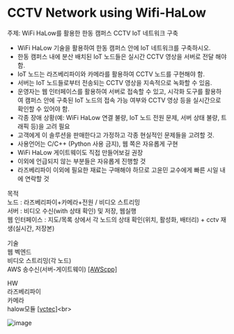 # CCTV Network using Wifi-HaLow

주제: WiFi HaLow를 활용한 한동 캠퍼스 CCTV IoT 네트워크 구축 
- WiFi HaLow 기술을 활용하여 한동 캠퍼스 안에 IoT 네트워크를 구축하시오. 
- 한동 캠퍼스 내에 분산 배치된 IoT 노드들은 실시간 CCTV 영상을 서버로 전달 해야함. 
- IoT 노드는 라즈베리파이와 카메라를 활용하여 CCTV 노드를 구현해야 함. 
- 서버는 IoT 노드들로부터 전송되는 CCTV 영상을 지속적으로 녹화할 수 있음. 
- 운영자는 웹 인터페이스를 활용하여 서버로 접속할 수 있고, 시각화 도구를 활용하여 캠퍼스 안에 구축된 IoT 노드의 접속 가능 여부와 CCTV 영상 등을 실시간으로 확인할 수 있어야 함. 
- 각종 장애 상황(예: WiFi HaLow 연결 불량, IoT 노드 전원 문제, 서버 상태 불량, 트래픽 등)을 고려 필요 
- 고객에게 이 솔루션을 판매한다고 가정하고 각종 현실적인 문제들을 고려할 것. 
- 사용언어는 C/C++ (Python 사용 금지), 웹 쪽은 자유롭게 구현 
- WiFi HaLow 게이트웨이도 직접 만들어보길 권장 
- 이외에 언급되지 않는 부분들은 자유롭게 진행할 것
- 라즈베리파이 이외에 필요한 재료는 구매해야 하므로 고윤민 교수에게 빠른 시일 내에 연락할 것

목적 <br>
노드 : 라즈베리파이+카메라+전원 / 비디오 스트리밍 <br>
서버 : 비디오 수신(with 상태 확인) 및 저장, 웹실행 <br>
웹 인터페이스 : 지도/목록 상에서 각 노드의 상태 확인(위치, 활성화, 배터리) + cctv 재생(실시간, 저장본) <br>

기술 <br>
웹 벡엔드 <br>
비디오 스트리밍(각 노드) <br>
AWS 송수신(서버-게이트웨이) [[AWScpp]](https://sdk.amazonaws.com/cpp/api/LATEST/root/html/index.html)<br>

HW <br>
라즈베리파이 <br>
카메라 <br>
halow모듈 [[vctec]](https://ko.aliexpress.com/item/1005004619322188.html](https://vctec.co.kr/product/wifi-halow-%ED%86%B5%EC%8B%A0-hat-%EB%B3%B4%EB%93%9C-915mhz-alfa-network-wifi-halow-hat/20592/)https://vctec.co.kr/product/wifi-halow-%ED%86%B5%EC%8B%A0-hat-%EB%B3%B4%EB%93%9C-915mhz-alfa-network-wifi-halow-hat/20592/)<br>

![image](https://github.com/baejaeho18/HandongCCTV_HaLow/assets/37645490/3acc767a-006d-44fa-a789-295b2d445a48)
